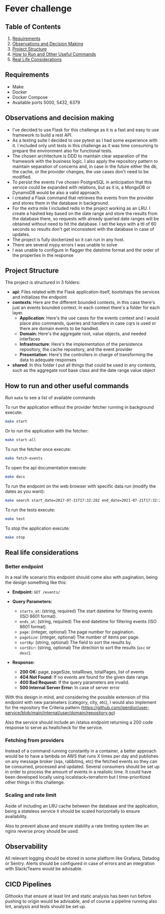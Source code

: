 # Fever challenge

## Table of Contents

1. [Requirements](#requirements)
2. [Observations and Decision Making](#observations-and-decision-making)
3. [Project Structure](#project-structure)
4. [How to Run and Other Useful Commands](#how-to-run-and-other-useful-commands)
5. [Real Life Considerations](#real-life-considerations)

## Requirements

- Make
- Docker
- Docker Compose
- Available ports 5000, 5432, 6379

## Observations and decision making

- I've decided to use Flask for this challenge as it is a fast and easy to use framework to build a rest API.
- As a testing suite I decided to use pytest as I had some experience with it. I included only unit tests in this challenge as it was time consuming to prepare the environment also for functional tests.
- The chosen architecture is DDD to maintain clear separation of the framework with the business logic. I also apply the repository pattern to maintain separation of concerns and, in case in the future either the db, the cache, or the provider changes, the use cases don't need to be modified.
- To persist the events I've chosen PostgreSQL in anticipation that this service could be expanded with relations, but as it is, a MongoDB or DynamoDB would be also a valid approach.
- I created a Flask command that retrieves the events from the provider and stores them in the database in background.
- For the extra mile I included redis in the project working as an LRU. I create a hashed key based on the date range and store the results from the database there, so requests with already queried date ranges will be obtained without need to hit the database. I set the keys with a ttl of 60 seconds so results don't get inconsistent with the database in case of updates.
- The project is fully dockerized so it can run in any host.
- There are several mypy errors I was unable to solve
- I was unable to configure in flagger the datetime format and the order of the properties in the response

## Project Structure

The project is structured in 3 folders:
- **api**: Files related with the Flask application itself, bootstraps the services and initializes the endpoint
- **contexts**: Here are the different bounded contexts, in this case there's just an events bounded context. In each context there's a folder for each layer.
    - **Application**: Here's the use cases for the events context and I would place also commands, queries and handlers in case cqrs is used or there are domain events to be handled.
    - **Domain**: Here's the aggregate root, value objects, and needed interfaces
    - **Infrastructure**: Here's the implementation of the persistence repository, the cache repository, and the event provider 
    - **Presentation**: Here's the controllers in charge of transforming the data to adequate responses
- **shared**: In this folder I put all things that could be used in any contexts, such as the aggregate root base class and the date range value object

## How to run and other useful commands

Run ```make``` to see a list of available commands


To run the application without the provider fetcher running in background execute:

```bash
make start
```

Or to run the application with the fetcher:

```bash
make start-all
```

To run the fetcher once execute:

```bash
make fetch-events
```

To open the api documentation execute:

```bash
make docs
```

To run the endpoint on the web browser with specific data run (modify the dates as you want):

```bash
make search start_date=2017-07-21T17:32:28Z end_date=2021-07-21T17:32:28Z
```

To run the tests execute:

```bash
make test
```

To stop the application execute:

```bash
make stop
```

## Real life considerations

### Better endpoint

In a real life scenario this endpoint should come also with pagination, being the design something like this:

- **Endpoint:** `GET /events/`
- **Query Parameters:**
  - `starts_at`: (string, required) The start datetime for filtering events (ISO 8601 format).
  - `ends_at`: (string, required) The end datetime for filtering events (ISO 8601 format).
  - `page`: (integer, optional) The page number for pagination.
  - `pageSize`: (integer, optional) The number of items per page.
  - `sortBy`: (string, optional) The field to sort the results by.
  - `sortDir`: (string, optional) The direction to sort the results (`asc` or `desc`).

- **Response:**
  - **200 OK:** page, pageSize, totalRows, totalPages, list of events
  - **404 Not Found:** If no events are found for the given date range.
  - **400 Bad Request:** If the query parameters are invalid.
  - **500 Internal Server Error:** In case of server error

With this design in mind, and considering the possible extension of this endpoint with new parameters (category, city, etc), I would also implement for the repository the Criteria pattern (https://github.com/jperdior/user-service/blob/main/internal/user/domain/repository.go)

Also the service should include an /status endpoint returning a 200 code response to serve as healtcheck for the service.

### Fetching from providers

Instead of a command running constantly in a container, a better approach would be to have a lambda on AWS that runs X times per day and publishes on any message broker (sqs, rabbitmq, etc) the fetched events so they can be consumed, processed and updated. Several consumers should be set up in order to process the amount of events in a realistic time. It could have been developed locally using localstack+terraform but I time-prioritized other things in this challenge.

### Scaling and rate limit

Aside of including an LRU cache between the database and the application, being a stateless service it should be scaled horizontally to ensure availability.

Also to prevent abuse and ensure stability a rate limiting system like an nginx reverse proxy should be used.

## Observability

All relevant logging should be stored in some platform like Grafana, Datadog or Sentry. Alerts should be configured in case of errors and an integration with Slack/Teams would be advisable.

## CICD Pipelines

Githooks that ensure at least lint and static analysis has been run before pushing to origin would be advisable, and of course a pipeline running also lint, analysis and tests should be set up.